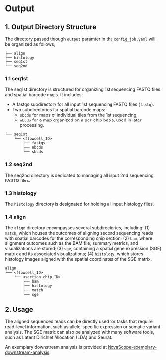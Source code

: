 # Output

## 1. Output Directory Structure

The directory passed through `output` paramter in the `config_job.yaml` will be organized as follows, 

```
├── align
├── histology
├── seq1st
└── seq2nd
```

### 1.1 seq1st

The seq1st directory is structured for organizing 1st sequencing FASTQ files and spatial barcode maps. It includes:

* A fastqs subdirectory for all input 1st sequencing FASTQ files (`fastq`).
* Two subdirectories for spatial barcode maps:
    * `sbcds` for maps of individual tiles from the 1st sequencing,
    * `nbcds` for a map organized on a per-chip basis, used in later processing.

```
└── seq1st
    └── <flowcell_ID>
        ├── fastqs
        ├── nbcds
        └── sbcds
```

### 1.2 seq2nd

The seq2nd directory is dedicated to managing all input 2nd sequencing FASTQ files.

### 1.3 histology

The `histology` directory is designated for holding all input histology files.

### 1.4 align

The `align` directory encompasses several subdirectories, including: 
(1) `match`, which houses the outcomes of aligning second sequencing reads with spatial barcodes for the corresponding chip section; 
(2) `bam`, where alignment outcomes such as the BAM file, summary metrics, and visualizations are stored; 
(3) `sge`, containing a spatial gene expression (SGE) matrix and its associated visualizations; 
(4) `histology`, which stores histology images aligned with the spatial coordinates of the SGE matrix.

```
align
└── <flowcell_ID>
    └── <section_chip_ID>
        ├── bam
        ├── histology
        ├── match
        └── sge
```

## 2. Usage

The aligned sequenced reads can be directly used for tasks that require read-level information, such as allele-specific expression or somatic variant analysis. The SGE matrix can also be analyzed with many software tools, such as Latent Dirichlet Allocation (LDA) and Seurat. 

An exemplary downstream analysis is provided at [NovaScope-exemplary-downstream-analysis](https://github.com/seqscope/NovaScope-exemplary-downstream-analysis).
